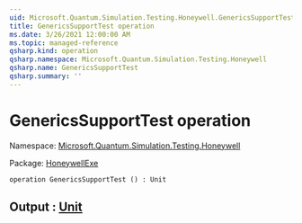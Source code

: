```yaml
---
uid: Microsoft.Quantum.Simulation.Testing.Honeywell.GenericsSupportTest
title: GenericsSupportTest operation
ms.date: 3/26/2021 12:00:00 AM
ms.topic: managed-reference
qsharp.kind: operation
qsharp.namespace: Microsoft.Quantum.Simulation.Testing.Honeywell
qsharp.name: GenericsSupportTest
qsharp.summary: ''
---
```


# GenericsSupportTest operation

Namespace: [Microsoft.Quantum.Simulation.Testing.Honeywell](xref:Microsoft.Quantum.Simulation.Testing.Honeywell)

Package: [HoneywellExe](https://nuget.org/packages/HoneywellExe)




```qsharp
operation GenericsSupportTest () : Unit
```


## Output : [Unit](xref:microsoft.quantum.lang-ref.unit)

